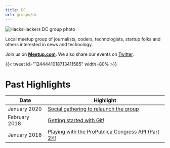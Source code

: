 ```yaml
---
title: DC
url: groups/dc
---
```


![HacksHackers DC group photo](https://secure.meetupstatic.com/photos/event/5/7/9/4/highres_488602420.jpeg)

Local meetup group of journalists, coders, technologists, startup folks and others interested in news and technology.

Join us on **[Meetup.com](https://www.meetup.com/Hacks-Hackers-DC/)**. We also share our events on [Twitter](https://twitter.com/HacksHackersDC).

{{< tweet id="1244441018713411585" width=80% >}}

# Past Highlights

| **Date**  | **Highlight** |  
|-----------|---------------|  
| January 2020 | [Social gathering to relaunch the group](https://www.meetup.com/Hacks-Hackers-DC/events/267979522/) |
| February 2018 | [Getting started with Git!](https://www.meetup.com/Hacks-Hackers-DC/events/247618788/) |   
| January 2018 | [Playing with the ProPublica Congress API (Part 2)!!](https://www.meetup.com/Hacks-Hackers-DC/events/246498120/) |
